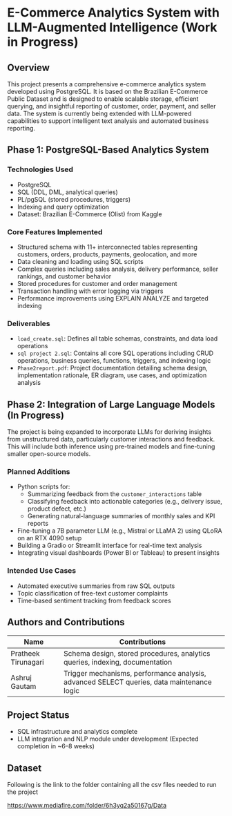 # E-Commerce Analytics System with LLM-Augmented Intelligence (Work in Progress) 

## Overview

This project presents a comprehensive e-commerce analytics system developed using PostgreSQL. It is based on the Brazilian E-Commerce Public Dataset and is designed to enable scalable storage, efficient querying, and insightful reporting of customer, order, payment, and seller data. The system is currently being extended with LLM-powered capabilities to support intelligent text analysis and automated business reporting.

## Phase 1: PostgreSQL-Based Analytics System

### Technologies Used
- PostgreSQL
- SQL (DDL, DML, analytical queries)
- PL/pgSQL (stored procedures, triggers)
- Indexing and query optimization
- Dataset: Brazilian E-Commerce (Olist) from Kaggle

### Core Features Implemented
- Structured schema with 11+ interconnected tables representing customers, orders, products, payments, geolocation, and more
- Data cleaning and loading using SQL scripts
- Complex queries including sales analysis, delivery performance, seller rankings, and customer behavior
- Stored procedures for customer and order management
- Transaction handling with error logging via triggers
- Performance improvements using EXPLAIN ANALYZE and targeted indexing

### Deliverables
- `load_create.sql`: Defines all table schemas, constraints, and data load operations
- `sql project 2.sql`: Contains all core SQL operations including CRUD operations, business queries, functions, triggers, and indexing logic
- `Phase2report.pdf`: Project documentation detailing schema design, implementation rationale, ER diagram, use cases, and optimization analysis

## Phase 2: Integration of Large Language Models (In Progress)

The project is being expanded to incorporate LLMs for deriving insights from unstructured data, particularly customer interactions and feedback. This will include both inference using pre-trained models and fine-tuning smaller open-source models.

### Planned Additions
- Python scripts for:
  - Summarizing feedback from the `customer_interactions` table
  - Classifying feedback into actionable categories (e.g., delivery issue, product defect, etc.)
  - Generating natural-language summaries of monthly sales and KPI reports
- Fine-tuning a 7B parameter LLM (e.g., Mistral or LLaMA 2) using QLoRA on an RTX 4090 setup
- Building a Gradio or Streamlit interface for real-time text analysis
- Integrating visual dashboards (Power BI or Tableau) to present insights

### Intended Use Cases
- Automated executive summaries from raw SQL outputs
- Topic classification of free-text customer complaints
- Time-based sentiment tracking from feedback scores

## Authors and Contributions

| Name                    | Contributions                                              |
|-------------------------|------------------------------------------------------------|
| Pratheek Tirunagari     | Schema design, stored procedures, analytics queries, indexing, documentation |
| Ashruj Gautam           | Trigger mechanisms, performance analysis, advanced SELECT queries, data maintenance logic |

## Project Status

- SQL infrastructure and analytics complete
- LLM integration and NLP module under development (Expected completion in ~6–8 weeks)
  
## Dataset

Following is the link to the folder containing all the csv files needed to run the project

https://www.mediafire.com/folder/6h3yq2a50167g/Data


